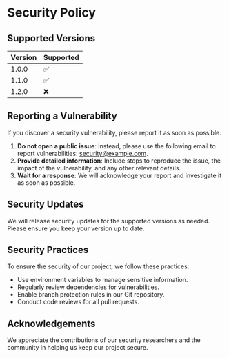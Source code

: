 # Security Policy

## Supported Versions

| Version | Supported          |
| ------- | ------------------ |
| 1.0.0   | :white_check_mark: |
| 1.1.0   | :white_check_mark: |
| 1.2.0   | :x:                |

## Reporting a Vulnerability

If you discover a security vulnerability, please report it as soon as possible. 

1. **Do not open a public issue**: Instead, please use the following email to report vulnerabilities: [security@example.com](mailto:security@example.com).
2. **Provide detailed information**: Include steps to reproduce the issue, the impact of the vulnerability, and any other relevant details.
3. **Wait for a response**: We will acknowledge your report and investigate it as soon as possible.

## Security Updates

We will release security updates for the supported versions as needed. Please ensure you keep your version up to date.

## Security Practices

To ensure the security of our project, we follow these practices:

- Use environment variables to manage sensitive information.
- Regularly review dependencies for vulnerabilities.
- Enable branch protection rules in our Git repository.
- Conduct code reviews for all pull requests.

## Acknowledgements

We appreciate the contributions of our security researchers and the community in helping us keep our project secure.
